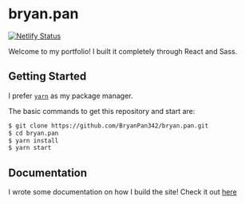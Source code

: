 # bryan.pan

[![Netlify Status](https://api.netlify.com/api/v1/badges/012ef078-61ea-4d5e-988e-aa24b5428c9d/deploy-status)](https://app.netlify.com/sites/bryanpan/deploys)

Welcome to my portfolio! I built it completely through React and Sass.

## Getting Started

I prefer [`yarn`](https://classic.yarnpkg.com/en/docs/install#mac-stable) as my package
manager.

The basic commands to get this repository and start are:

```sh
$ git clone https://github.com/BryanPan342/bryan.pan.git
$ cd bryan.pan
$ yarn install
$ yarn start
```

## Documentation

I wrote some documentation on how I build the site! Check it out [here](DOCUMENTATION.md)
